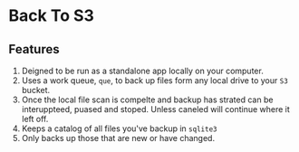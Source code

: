 # Back To S3

## Features

1. Deigned to be run as a standalone app locally on your computer.
2. Uses a work queue, `que`, to back up files form any local drive to your `S3` bucket.
3. Once the local file scan is compelte and backup has strated can be interuppteed, puased and stoped. Unless caneled will continue where it left off.
4. Keeps a catalog of all files you've backup in `sqlite3`
3. Only backs up those that are new or have changed.
   

